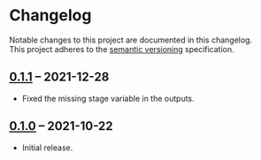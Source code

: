 # Changelog

Notable changes to this project are documented in this changelog.  
This project adheres to the [semantic versioning] specification.

## [0.1.1] – 2021-12-28

* Fixed the missing stage variable in the outputs.

## [0.1.0] – 2021-10-22

* Initial release.

[0.1.0]: https://github.com/honestempire/terraform-null-context/releases/tag/v0.1.0
[0.1.1]: https://github.com/honestempire/terraform-null-context/compare/v0.1.0...v0.1.1
[Semantic versioning]: https://semver.org
